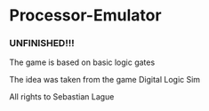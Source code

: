 # Processor-Emulator
### UNFINISHED!!!
The game is based on basic logic gates

The idea was taken from the game Digital Logic Sim

All rights to Sebastian Lague
